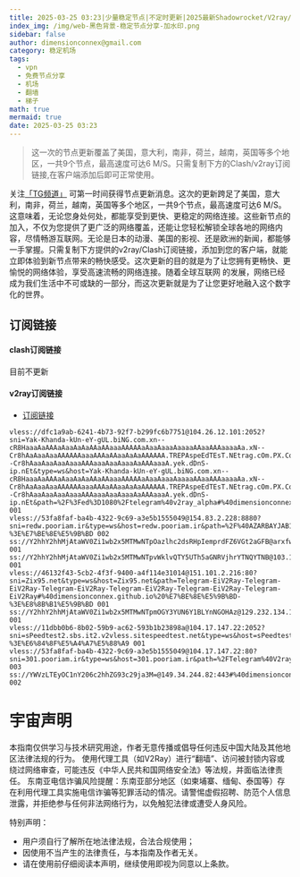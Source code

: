 ```yaml
---
title: 2025-03-25 03:23|少量稳定节点|不定时更新|2025最新Shadowrocket/V2ray/SSR/Clash免费节点高速订阅机场
index_img: /img/web-黑色背景-稳定节点分享-加水印.png
sidebar: false
author: dimensionconnex@gmail.com
category: 稳定机场
tags:
  - vpn
  - 免费节点分享
  - 机场
  - 翻墙
  - 梯子
math: true
mermaid: true
date: 2025-03-25 03:23
---
```

> 这一次的节点更新覆盖了美国，意大利，南非，荷兰，越南，英国等多个地区，一共9个节点，最高速度可达6 M/S。只需复制下方的Clash/v2ray订阅链接,在客户端添加后即可正常使用。

<!-- more -->
关注[「TG频道」](https://t.me/DCFVPN) 可第一时间获得节点更新消息。这次的更新跨足了美国，意大利，南非，荷兰，越南，英国等多个地区，一共9个节点，最高速度可达6 M/S。这意味着，无论您身处何处，都能享受到更快、更稳定的网络连接。这些新节点的加入，不仅为您提供了更广泛的网络覆盖，还能让您轻松解锁全球各地的网络内容，尽情畅游互联网。无论是日本的动漫、美国的影视、还是欧洲的新闻，都能够一手掌握。只需复制下方提供的v2ray/Clash订阅链接，添加到您的客户端，就能立即体验到新节点带来的畅快感受。这次更新的目的就是为了让您拥有更畅快、更愉悦的网络体验，享受高速流畅的网络连接。随着全球互联网
的发展，网络已经成为我们生活中不可或缺的一部分，而这次更新就是为了让您更好地融入这个数字化的世界。
<!-- 广告位 -->

<!-- 广告位 -->
## 订阅链接

#### clash订阅链接
目前不更新


#### v2ray订阅链接
- [订阅链接](https://dimensionconnex.github.io/assets/links/airport/2025-03/stable-FCIMQIL1L4TD1YQ3.txt)
```text
vless://dfc1a9ab-6241-4b73-92f7-b299fc6b7751@104.26.12.101:2052?sni=Yak-Khanda-kUn-eY-gUL.biNG.com.xn--cR8HaaaAaAAAaAaaAaAaAAaAAaaaAAAAAaAaaAaaaAaaaaAAaaAAAaaaaAa.xN--Cr8hAaAaaAaaAAAAAAaaaAAAaAAaaAaAaAAAAAA.TREPAspeEdTEsT.NEtrag.cOm.PX.Com.sh017.IR.XN--Cr8hAaaAaaAaaAaaaAAAaaaAaaAaaaAaAAAaaaA.yek.dDnS-ip.nEt&type=ws&host=Yak-Khanda-kUn-eY-gUL.biNG.com.xn--cR8HaaaAaAAAaAaaAaAaAAaAAaaaAAAAAaAaaAaaaAaaaaAAaaAAAaaaaAa.xN--Cr8hAaAaaAaaAAAAAAaaaAAAaAAaaAaAaAAAAAA.TREPAspeEdTEsT.NEtrag.cOm.PX.Com.sh017.IR.XN--Cr8hAaaAaaAaaAaaaAAAaaaAaaAaaaAaAAAaaaA.yek.dDnS-ip.nEt&path=%2F%3Fed%3D1080%2Ftelegram%40v2ray_alpha#%40dimensionconnex.github.io%20%E7%BE%8E%E5%9B%BD 001
vless://53fa8faf-ba4b-4322-9c69-a3e5b1555049@154.83.2.228:8880?sni=redw.pooriam.ir&type=ws&host=redw.pooriam.ir&path=%2F%40AZARBAYJAB1%40AZARBAYJAB1%40AZARBAYJAB1%40AZARBAYJAB1%40AZARBAYJAB1%40AZARBAYJAB1%3Fed%3D2560#%40dimensionconnex.github.io%20%E8%8F%B2%E5%BE%8B%E5%AE%BE-%3E%E7%BE%8E%E5%9B%BD 002
ss://Y2hhY2hhMjAtaWV0Zi1wb2x5MTMwNTpOazlhc2dsRHpIemprdFZ6VGt2aGFB@arxfw2b78fi2q9hzylhn.freesocks.work:443#%40dimensionconnex.github.io%20%E8%B6%8A%E5%8D%97 001
ss://Y2hhY2hhMjAtaWV0Zi1wb2x5MTMwNTpvWklvQTY5UTh5aGNRVjhrYTNQYTNB@103.104.247.49:8080#%40dimensionconnex.github.io%20%E8%8D%B7%E5%85%B0 001
vless://46132f43-5cb2-4f3f-9400-a4f114e31014@151.101.2.216:80?sni=Zix95.net&type=ws&host=Zix95.net&path=Telegram-EiV2Ray-Telegram-EiV2Ray-Telegram-EiV2Ray-Telegram-EiV2Ray-Telegram-EiV2Ray-Telegram-EiV2Ray#%40dimensionconnex.github.io%20%E7%BE%8E%E5%9B%BD-%3E%E8%8B%B1%E5%9B%BD 001
ss://Y2hhY2hhMjAtaWV0Zi1wb2x5MTMwNTpmOGY3YUN6Y1BLYnNGOHAz@129.232.134.112:990#%40dimensionconnex.github.io%20%E5%8D%97%E9%9D%9E 001
vless://11dbb0b6-8b02-59b9-ac62-593b1b23898a@104.17.147.22:2052?sni=sPeedtest2.sbs.it2.v2vless.sitespeedtest.net&type=ws&host=sPeedtest2.sbs.it2.v2vless.sitespeedtest.net&path=%2Fvless#%40dimensionconnex.github.io%20%E7%BE%8E%E5%9B%BD-%3E%E6%84%8F%E5%A4%A7%E5%88%A9 001
vless://53fa8faf-ba4b-4322-9c69-a3e5b1555049@104.17.147.22:80?sni=301.pooriam.ir&type=ws&host=301.pooriam.ir&path=%2FTelegram%40V2ray_Alpha#%40dimensionconnex.github.io%20%E7%BE%8E%E5%9B%BD 003
ss://YWVzLTEyOC1nY206c2hhZG93c29ja3M=@149.34.244.82:443#%40dimensionconnex.github.io%20%E8%8D%B7%E5%85%B0 002
```

<!-- universe_declaration -->
# 宇宙声明
本指南仅供学习与技术研究用途，作者无意传播或倡导任何违反中国大陆及其他地区法律法规的行为。
使用代理工具（如V2Ray）进行“翻墙”、访问被封锁内容或绕过网络审查，可能违反《中华人民共和国网络安全法》等法规，并面临法律责任。
东南亚电信诈骗风险提醒：东南亚部分地区（如柬埔寨、缅甸、泰国等）存在利用代理工具实施电信诈骗等犯罪活动的情况。请警惕虚假招聘、防范个人信息泄露，并拒绝参与任何非法网络行为，以免触犯法律或遭受人身风险。

特别声明：
- 用户须自行了解所在地法律法规，合法合规使用；
- 因使用不当产生的法律责任，与本指南及作者无关。
- 请在使用前仔细阅读本声明，继续使用即视为同意以上条款。
<!-- universe_declaration -->